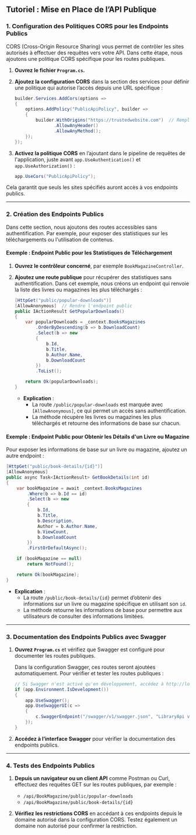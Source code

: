 
## Tutoriel : Mise en Place de l’API Publique

### 1. **Configuration des Politiques CORS pour les Endpoints Publics**

CORS (Cross-Origin Resource Sharing) vous permet de contrôler les sites autorisés à effectuer des requêtes vers votre API. Dans cette étape, nous ajoutons une politique CORS spécifique pour les routes publiques.

1. **Ouvrez le fichier `Program.cs`.**

2. **Ajoutez la configuration CORS** dans la section des services pour définir une politique qui autorise l’accès depuis une URL spécifique :

   ```csharp
   builder.Services.AddCors(options =>
   {
       options.AddPolicy("PublicApiPolicy", builder =>
       {
           builder.WithOrigins("https://trustedwebsite.com")  // Remplacez par les domaines que vous souhaitez autoriser
                  .AllowAnyHeader()
                  .AllowAnyMethod();
       });
   });
   ```

3. **Activez la politique CORS** en l’ajoutant dans le pipeline de requêtes de l'application, juste avant `app.UseAuthentication()` et `app.UseAuthorization()` :

   ```csharp
   app.UseCors("PublicApiPolicy");
   ```

Cela garantit que seuls les sites spécifiés auront accès à vos endpoints publics.

---

### 2. **Création des Endpoints Publics**

Dans cette section, nous ajoutons des routes accessibles sans authentification. Par exemple, pour exposer des statistiques sur les téléchargements ou l'utilisation de contenus.

#### Exemple : **Endpoint Public pour les Statistiques de Téléchargement**

1. **Ouvrez le contrôleur concerné**, par exemple `BookMagazineController`.

2. **Ajoutez une route publique** pour récupérer des statistiques sans authentification. Dans cet exemple, nous créons un endpoint qui renvoie la liste des livres ou magazines les plus téléchargés :

   ```csharp
   [HttpGet("public/popular-downloads")]
   [AllowAnonymous]  // Rendre l'endpoint public
   public IActionResult GetPopularDownloads()
   {
       var popularDownloads = _context.BooksMagazines
           .OrderByDescending(b => b.DownloadCount)
           .Select(b => new
           {
               b.Id,
               b.Title,
               b.Author.Name,
               b.DownloadCount
           })
           .ToList();

       return Ok(popularDownloads);
   }
   ```

   - **Explication** :
     - La route `/public/popular-downloads` est marquée avec `[AllowAnonymous]`, ce qui permet un accès sans authentification.
     - La méthode récupère les livres ou magazines les plus téléchargés et retourne des informations de base sur chacun.

#### Exemple : **Endpoint Public pour Obtenir les Détails d'un Livre ou Magazine**

Pour exposer les informations de base sur un livre ou magazine, ajoutez un autre endpoint :

```csharp
[HttpGet("public/book-details/{id}")]
[AllowAnonymous]
public async Task<IActionResult> GetBookDetails(int id)
{
    var bookMagazine = await _context.BooksMagazines
        .Where(b => b.Id == id)
        .Select(b => new
        {
            b.Id,
            b.Title,
            b.Description,
            Author = b.Author.Name,
            b.ViewCount,
            b.DownloadCount
        })
        .FirstOrDefaultAsync();

    if (bookMagazine == null)
        return NotFound();

    return Ok(bookMagazine);
}
```

   - **Explication** :
     - La route `/public/book-details/{id}` permet d’obtenir des informations sur un livre ou magazine spécifique en utilisant son `id`.
     - La méthode retourne les informations de base pour permettre aux utilisateurs de consulter des informations limitées.

---

### 3. **Documentation des Endpoints Publics avec Swagger**

1. **Ouvrez `Program.cs`** et vérifiez que Swagger est configuré pour documenter les routes publiques.

   Dans la configuration Swagger, ces routes seront ajoutées automatiquement. Pour vérifier et tester les routes publiques :

   ```csharp
   // Si Swagger n'est activé qu'en développement, accédez à http://localhost:{port}/swagger pour explorer les endpoints
   if (app.Environment.IsDevelopment())
   {
       app.UseSwagger();
       app.UseSwaggerUI(c =>
       {
           c.SwaggerEndpoint("/swagger/v1/swagger.json", "LibraryApi v1");
       });
   }
   ```

2. **Accédez à l’interface Swagger** pour vérifier la documentation des endpoints publics.

---

### 4. **Tests des Endpoints Publics**

1. **Depuis un navigateur ou un client API** comme Postman ou Curl, effectuez des requêtes GET sur les routes publiques, par exemple :

   - `/api/BookMagazine/public/popular-downloads`
   - `/api/BookMagazine/public/book-details/{id}`

2. **Vérifiez les restrictions CORS** en accédant à ces endpoints depuis le domaine autorisé dans la configuration CORS. Testez également un domaine non autorisé pour confirmer la restriction.

